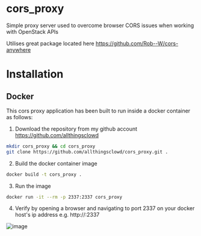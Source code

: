 # cors_proxy
Simple proxy server used to overcome browser CORS issues when working with OpenStack APIs

Utilises great package located here https://github.com/Rob--W/cors-anywhere

# Installation
## Docker
This cors proxy application has been built to run inside a docker container as follows:

 1. Download the repository from my github account https://github.com/allthingsclowd
```bash
mkdir cors_proxy && cd cors_proxy
git clone https://github.com/allthingsclowd/cors_proxy.git .
```

 2. Build the docker container image
```bash
docker build -t cors_proxy .
```

 3. Run the image
 ```bash
 docker run -it --rm -p 2337:2337 cors_proxy
 ```

  4. Verify by opening a browser and navigating to port 2337 on your docker host's ip address e.g. http://<docker-host-ip>:2337

  ![image](https://user-images.githubusercontent.com/9472095/34605322-0e8e4c7e-f203-11e7-9ccb-40f6f95c33f9.png)
  